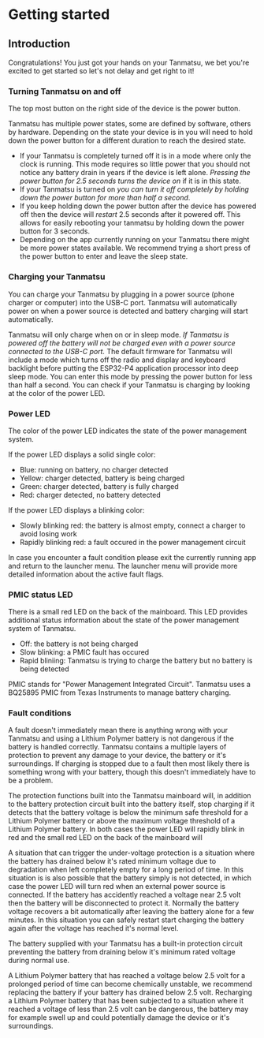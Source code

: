 # Getting started

## Introduction

Congratulations! You just got your hands on your Tanmatsu, we bet you're excited to get started so let's not delay and get right to it!

### Turning Tanmatsu on and off

The top most button on the right side of the device is the power button.

Tanmatsu has multiple power states, some are defined by software, others by hardware. Depending on the state your device is in you will need to hold down the power button for a different duration to reach the desired state.

 - If your Tanmatsu is completely turned off it is in a mode where only the clock is running. This mode requires so little power that you should not notice any battery drain in years if the device is left alone. *Pressing the power button for 2.5 seconds turns the device on* if it is in this state.
 - If your Tanmatsu is turned on *you can turn it off completely by holding down the power button for more than half a second*.
 - If you keep holding down the power button after the device has powered off then the device will *restart* 2.5 seconds after it powered off. This allows for easily rebooting your tanmatsu by holding down the power button for 3 seconds.
 - Depending on the app currently running on your Tanmatsu there might be more power states available. We recommend trying a short press of the power button to enter and leave the sleep state.

### Charging your Tanmatsu

You can charge your Tanmatsu by plugging in a power source (phone charger or computer) into the USB-C port. Tanmatsu will automatically power on when a power source is detected and battery charging will start automatically.

Tanmatsu will only charge when on or in sleep mode. *If Tanmatsu is powered off the battery will not be charged even with a power source connected to the USB-C port.* The default firmware for Tanmatsu will include a mode which turns off the radio and display and keyboard backlight before putting the ESP32-P4 application processor into deep sleep mode. You can enter this mode by pressing the power button for less than half a second. You can check if your Tanmatsu is charging by looking at the color of the power LED.

### Power LED

The color of the power LED indicates the state of the power management system.

If the power LED displays a solid single color:

 - Blue: running on battery, no charger detected
 - Yellow: charger detected, battery is being charged
 - Green: charger detected, battery is fully charged
 - Red: charger detected, no battery detected
 
If the power LED displays a blinking color:

 - Slowly blinking red: the battery is almost empty, connect a charger to avoid losing work
 - Rapidly blinking red: a fault occured in the power management circuit
 
In case you encounter a fault condition please exit the currently running app and return to the launcher menu. The launcher menu will provide more detailed information about the active fault flags.

### PMIC status LED

There is a small red LED on the back of the mainboard. This LED provides additional status information about the state of the power management system of Tanmatsu.

 - Off: the battery is not being charged
 - Slow blinking: a PMIC fault has occured
 - Rapid bliniing: Tanmatsu is trying to charge the battery but no battery is being detected
 
PMIC stands for "Power Management Integrated Circuit". Tanmatsu uses a BQ25895 PMIC from Texas Instruments to manage battery charging.

### Fault conditions

A fault doesn't immediately mean there is anything wrong with your Tanmatsu and using a Lithium Polymer battery is not dangerous if the battery is handled correctly. Tanmatsu contains a multiple layers of protection to prevent any damage to your device, the battery or it's surroundings. If charging is stopped due to a fault then most likely there is something wrong with your battery, though this doesn't immediately have to be a problem.

The protection functions built into the Tanmatsu mainboard will, in addition to the battery protection circuit built into the battery itself, stop charging if it detects that the battery voltage is below the minimum safe threshold for a Lithium Polymer battery or above the maximum voltage threshold of a Lithium Polymer battery. In both cases the power LED will rapidly blink in red and the small red LED on the back of the mainboard will 

A situation that can trigger the under-voltage protection is a situation where the battery has drained below it's rated minimum voltage due to degradation when left completely empty for a long period of time. In this situation is is also possible that the battery simply is not detected, in which case the power LED will turn red when an external power source is connected. If the battery has accidently reached a voltage near 2.5 volt then the battery will be disconnected to protect it. Normally the battery voltage recovers a bit automatically after leaving the battery alone for a few minutes. In this situation you can safely restart start charging the battery again after the voltage has reached it's normal level.

The battery supplied with your Tanmatsu has a built-in protection circuit preventing the battery from draining below it's minimum rated voltage during normal use.

A Lithium Polymer battery that has reached a voltage below 2.5 volt for a prolonged period of time can become chemically unstable, we recommend replacing the battery if your battery has drained below 2.5 volt. Recharging a Lithium Polymer battery that has been subjected to a situation where it reached a voltage of less than 2.5 volt can be dangerous, the battery may for example swell up and could potentially damage the device or it's surroundings.

